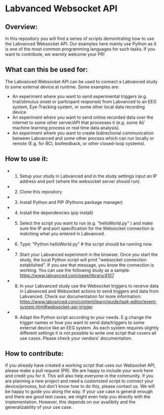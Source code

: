 # Labvanced Websocket API

## Overview:
In this repository you will find a series of scripts demontrating how to use the Labvanced Websocket API. Our examples here mainly use Python as it is one of the most common programming languages for such tasks. If you want to contribute, we warmly welcome your PR!

## What can this be used for:
The Labvanced Websocket API can be used to connect a Labvanced study to some external device at runtime. Some examples are:
 - An experiment where you want to send experimental triggers (e.g. trial/stimulus onset or participant response) from Labvanced to an EEG system, Eye-Tracking system, or some other local data recording device. 
 - An experiment where you want to send online recorded data over the internet to some other server/API that processes it (e.g. some AI/ machine learning process or real time data analysis).
 - An experiment where you want to create bidirectional communication between Labvanced and some other process which can run locally or remote (E.g. for BCI, biofeedback, or other closed-loop systems). 
 
 
## How to use it:
- 1. Setup your study in Labvanced and in the study settings input an IP address and port (where the websocket server should run).
- 2. Clone this repository
- 3. Install Python and PIP (Pythons package manager)
- 4. Install the dependencies (pip install)
- 5. Select the script you want to run (e.g. "helloWorld.py" ) and make sure the IP and port specification for the Websocket connection is matching what you entered in Labvanced.
- 6. Type: "Python helloWorld.py" # the script should be running now.
- 7. Start your Labvanced experiment in the browser. Once you start the study, the local Python script will print "websocket connection established". If you see that message, you know the connection is working. You can use the following study as a sample: https://www.labvanced.com/page/library/4107    
- 8. In your Labvanced study use the Websocket triggers to receive data in Labvanced and Websocket actions to send triggers and data from Labvanced. Check our documentation for more information: https://www.labvanced.com/content/learn/guide/task-editor/event-system.html#websocket-api-trigger
- 9. Adapt the Python script according to your needs. E.g change the trigger names or how you want to send data/triggers to some external device like an EEG system. As each system requires slightly different settings it is not possible to write one script that covers all use cases. Please check your vendors' documentation. 


## How to contribute:
If you already have created a working script that uses our Websocket API, please make a pull request (PR). We are happy to include your work here and credit you for it. This will also help everyone in the community.
If you are planning a new project and need a customized script to connect your device/process, but don't know how to do this, please contact us. We will be happy to guide you along the way.
If your use case is general enough and there are good test cases, we might even help you directly with the implementation. However, this depends on our availibity and the generalizability of your use case.


